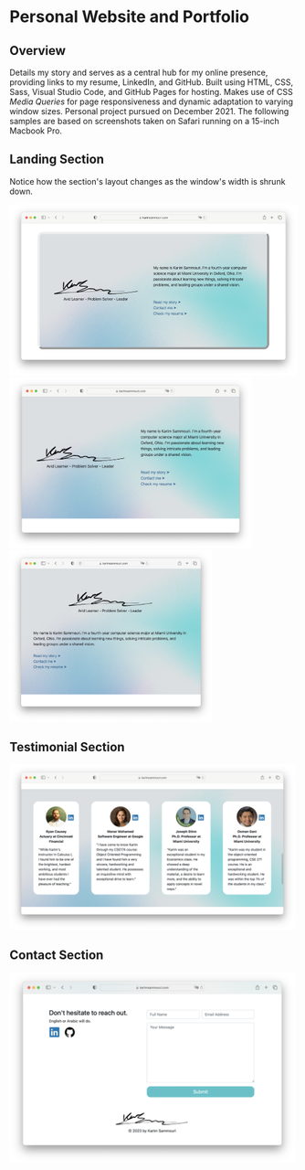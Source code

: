 <h1>Personal Website and Portfolio</h1>

<h2>Overview</h2>
<p>Details my story and serves as a central hub for my online presence, providing links to my resume, LinkedIn, and GitHub. 
Built using HTML, CSS, Sass, Visual Studio Code, and GitHub Pages for hosting. Makes use of CSS <i>Media Queries</i> for page 
responsiveness and dynamic adaptation to varying window sizes. Personal project pursued on December 2021. The following samples are based on screenshots taken on Safari running on a 15-inch Macbook Pro.</p>
  
<h2>Landing Section</h2>
<p>Notice how the section's layout changes as the window's width is shrunk down.</p>
<img height="300" src="https://github.com/karimsammouri/portfolio/blob/main/Screenshots/Landing.png">
<img height="300" src="https://github.com/karimsammouri/portfolio/blob/main/Screenshots/LandingShrunk.png">
<img height="300" src="https://github.com/karimsammouri/portfolio/blob/main/Screenshots/LandingShrunk2.png">

<h2>Testimonial Section</h2>
<img width="500" src="https://github.com/karimsammouri/portfolio/blob/main/Screenshots/Testimonial.png">

<h2>Contact Section</h2>
<img width="500" src="https://github.com/karimsammouri/portfolio/blob/main/Screenshots/Contact.png">
